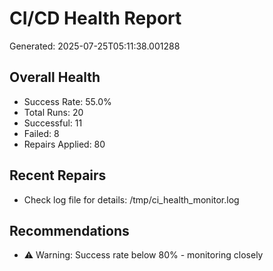 # CI/CD Health Report

Generated: 2025-07-25T05:11:38.001288

## Overall Health
- Success Rate: 55.0%
- Total Runs: 20
- Successful: 11
- Failed: 8
- Repairs Applied: 80

## Recent Repairs
- Check log file for details: /tmp/ci_health_monitor.log

## Recommendations
- ⚠️ Warning: Success rate below 80% - monitoring closely
